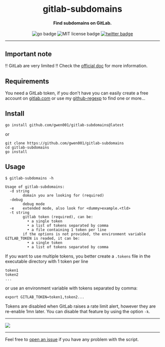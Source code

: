 <h1 align="center">gitlab-subdomains</h1>

<h4 align="center">Find subdomains on GitLab.</h4>

<p align="center">
    <img src="https://img.shields.io/badge/go-v1.13-blue" alt="go badge">
    <img src="https://img.shields.io/badge/license-MIT-green" alt="MIT license badge">
    <a href="https://twitter.com/intent/tweet?text=https%3a%2f%2fgithub.com%2fgwen001%2fgitlab-subdomains%2f" target="_blank"><img src="https://img.shields.io/twitter/url?style=social&url=https%3A%2F%2Fgithub.com%2Fgwen001%2Fgitlab-subdomains" alt="twitter badge"></a>
</p>

<!-- <p align="center">
    <img src="https://img.shields.io/github/stars/gwen001/gitlab-subdomains?style=social" alt="github stars badge">
    <img src="https://img.shields.io/github/watchers/gwen001/gitlab-subdomains?style=social" alt="github watchers badge">
    <img src="https://img.shields.io/github/forks/gwen001/gitlab-subdomains?style=social" alt="github forks badge">
</p> -->

---

## Important note

‼ GitLab are very limited ‼
Check the [official doc](https://docs.gitlab.com/ee/api/search.html) for more information.

## Requirements

You need a GitLab token, if you don't have you can easily create a free account on [gitlab.com](https://gitlab.com/) or use my [github-regexp](https://github.com/gwen001/github-regexp) to find one or more...

## Install

```
go install github.com/gwen001/gitlab-subdomains@latest
```

or

```
git clone https://github.com/gwen001/gitlab-subdomains
cd gitlab-subdomains
go install
```

## Usage

```
$ gitlab-subdomains -h

Usage of gitlab-subdomains:
  -d string
    	domain you are looking for (required)
  -debug
    	debug mode
  -e	extended mode, also look for <dummy>example.<tld>
  -t string
    	gitlab token (required), can be:
    	  • a single token
    	  • a list of tokens separated by comma
    	  • a file containing 1 token per line
    	if the options is not provided, the environment variable GITLAB_TOKEN is readed, it can be:
    	  • a single token
    	  • a list of tokens separated by comma
```

If you want to use multiple tokens, you better create a `.tokens` file in the executable directory with 1 token per line  
```
token1
token2
...
```
or use an environment variable with tokens separated by comma:  
```
export GITLAB_TOKEN=token1,token2...
```

Tokens are disabled when GitLab raises a rate limit alert, however they are re-enable 1mn later.
You can disable that feature by using the option `-k`.

---

<img src="https://raw.githubusercontent.com/gwen001/gitlab-subdomains/master/preview.gif">

---

Feel free to [open an issue](/../../issues/) if you have any problem with the script.  

